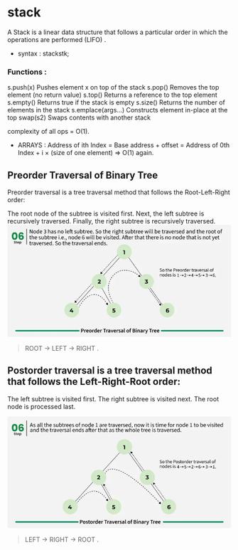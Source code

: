 # stack
A Stack is a linear data structure that follows a particular order in which the operations are performed (LIFO) .
- syntax : stack<int>stk;


### Functions :
s.push(x)	Pushes element x on top of the stack
s.pop()	Removes the top element (no return value)
s.top()	Returns a reference to the top element
s.empty()	Returns true if the stack is empty
s.size()	Returns the number of elements in the stack
s.emplace(args...)	Constructs element in-place at the top
swap(s2)	Swaps contents with another stack


> 
complexity of all ops = O(1).
- ARRAYS : Address of ith Index = Base address + offset = Address of 0th Index + i × (size of one element) => O(1) again.


## Preorder Traversal of Binary Tree
Preorder traversal is a tree traversal method that follows the Root-Left-Right order:

The root node of the subtree is visited first.
Next, the left subtree is recursively traversed.
Finally, the right subtree is recursively traversed.
![alt text](image.png)

> ROOT -> LEFT -> RIGHT .

## Postorder traversal is a tree traversal method that follows the Left-Right-Root order:

The left subtree is visited first.
The right subtree is visited next.
The root node is processed last.

![alt text](image-1.png)

> LEFT -> RIGHT -> ROOT .


